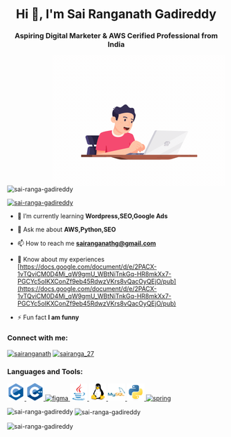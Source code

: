 <h1 align="center">Hi 👋, I'm Sai Ranganath Gadireddy</h1>
<h3 align="center">Aspiring Digital Marketer & AWS Cerified Professional from India</h3>
<img align="right" alt="coding" width=400 src="https://github.com/sai-ranga-gadireddy/sai-ranga-gadireddy/blob/main/Animate%20gif.gif"
<p align="left"> <img src="https://komarev.com/ghpvc/?username=sai-ranga-gadireddy&label=Profile%20views&color=0e75b6&style=flat" alt="sai-ranga-gadireddy" /> </p>

<p align="left"> <a href="https://github.com/ryo-ma/github-profile-trophy"><img src="https://github-profile-trophy.vercel.app/?username=sai-ranga-gadireddy" alt="sai-ranga-gadireddy" /></a> </p>

- 🌱 I’m currently learning **Wordpress,SEO,Google Ads**

- 💬 Ask me about **AWS,Python,SEO**

- 📫 How to reach me **sairanganathg@gmail.com**

- 📄 Know about my experiences [https://docs.google.com/document/d/e/2PACX-1vTQviCM0D4Mi_qW9gmU_WBtNiTnkGq-HR8mkXx7-PGCYc5oIKXConZf9eb45RdwzVKrs8vQacOyQEjO/pub](https://docs.google.com/document/d/e/2PACX-1vTQviCM0D4Mi_qW9gmU_WBtNiTnkGq-HR8mkXx7-PGCYc5oIKXConZf9eb45RdwzVKrs8vQacOyQEjO/pub)

- ⚡ Fun fact **I am funny**

<h3 align="left">Connect with me:</h3>
<p align="left">
<a href="https://linkedin.com/in/sairanganath" target="blank"><img align="center" src="https://raw.githubusercontent.com/rahuldkjain/github-profile-readme-generator/master/src/images/icons/Social/linked-in-alt.svg" alt="sairanganath" height="30" width="40" /></a>
<a href="https://instagram.com/sairanga_27" target="blank"><img align="center" src="https://raw.githubusercontent.com/rahuldkjain/github-profile-readme-generator/master/src/images/icons/Social/instagram.svg" alt="sairanga_27" height="30" width="40" /></a>
</p>

<h3 align="left">Languages and Tools:</h3>
<p align="left"> <a href="https://www.cprogramming.com/" target="_blank" rel="noreferrer"> <img src="https://raw.githubusercontent.com/devicons/devicon/master/icons/c/c-original.svg" alt="c" width="40" height="40"/> </a> <a href="https://www.w3schools.com/cpp/" target="_blank" rel="noreferrer"> <img src="https://raw.githubusercontent.com/devicons/devicon/master/icons/cplusplus/cplusplus-original.svg" alt="cplusplus" width="40" height="40"/> </a> <a href="https://www.figma.com/" target="_blank" rel="noreferrer"> <img src="https://www.vectorlogo.zone/logos/figma/figma-icon.svg" alt="figma" width="40" height="40"/> </a> <a href="https://www.java.com" target="_blank" rel="noreferrer"> <img src="https://raw.githubusercontent.com/devicons/devicon/master/icons/java/java-original.svg" alt="java" width="40" height="40"/> </a> <a href="https://www.linux.org/" target="_blank" rel="noreferrer"> <img src="https://raw.githubusercontent.com/devicons/devicon/master/icons/linux/linux-original.svg" alt="linux" width="40" height="40"/> </a> <a href="https://www.mysql.com/" target="_blank" rel="noreferrer"> <img src="https://raw.githubusercontent.com/devicons/devicon/master/icons/mysql/mysql-original-wordmark.svg" alt="mysql" width="40" height="40"/> </a> <a href="https://www.python.org" target="_blank" rel="noreferrer"> <img src="https://raw.githubusercontent.com/devicons/devicon/master/icons/python/python-original.svg" alt="python" width="40" height="40"/> </a> <a href="https://spring.io/" target="_blank" rel="noreferrer"> <img src="https://www.vectorlogo.zone/logos/springio/springio-icon.svg" alt="spring" width="40" height="40"/> </a> </p>

<p><img align="left" src="https://github-readme-stats.vercel.app/api/top-langs?username=sai-ranga-gadireddy&show_icons=true&locale=en&layout=compact" alt="sai-ranga-gadireddy" /></p>

<p>&nbsp;<img align="center" src="https://github-readme-stats.vercel.app/api?username=sai-ranga-gadireddy&show_icons=true&locale=en" alt="sai-ranga-gadireddy" /></p>

<p><img align="center" src="https://github-readme-streak-stats.herokuapp.com/?user=sai-ranga-gadireddy&" alt="sai-ranga-gadireddy" /></p>
